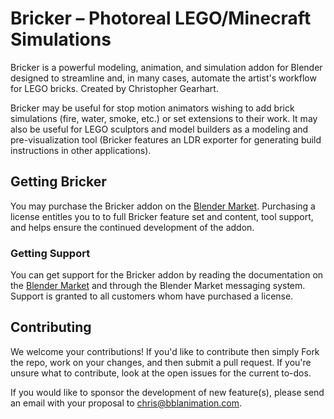 # Bricker – Photoreal LEGO/Minecraft Simulations

Bricker is a powerful modeling, animation, and simulation addon for Blender designed to streamline and, in many cases, automate the artist's workflow for LEGO bricks. Created by Christopher Gearhart.

Bricker may be useful for stop motion animators wishing to add brick simulations (fire, water, smoke, etc.) or set extensions to their work. It may also be useful for LEGO sculptors and model builders as a modeling and pre-visualization tool (Bricker features an LDR exporter for generating build instructions in other applications).

## Getting Bricker

You may purchase the Bricker addon on the [Blender Market](https://www.blendermarket.com/products/bricker). Purchasing a license entitles you to to full Bricker feature set and content, tool support, and helps ensure the continued development of the addon.

### Getting Support

You can get support for the Bricker addon by reading the documentation on the [Blender Market](https://www.blendermarket.com/products/bricker/docs) and through the Blender Market messaging system. Support is granted to all customers whom have purchased a license.

## Contributing

We welcome your contributions! If you'd like to contribute then simply Fork the repo, work on your changes, and then submit a pull request. If you're unsure what to contribute, look at the open issues for the current to-dos.

If you would like to sponsor the development of new feature(s), please send an email with your proposal to chris@bblanimation.com.
